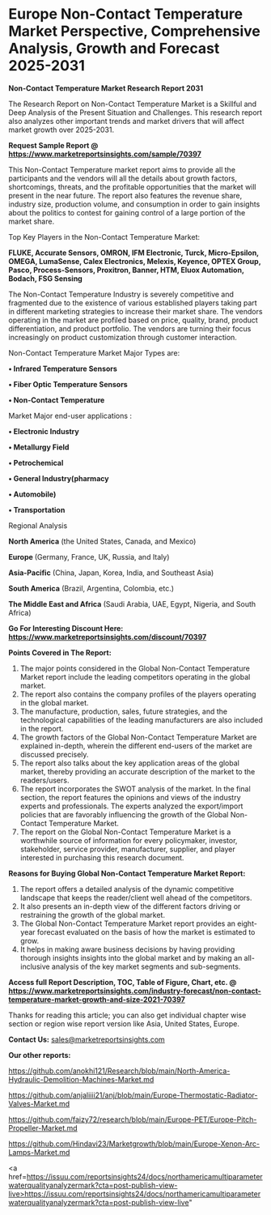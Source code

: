 # Europe Non-Contact Temperature Market Perspective, Comprehensive Analysis, Growth and Forecast 2025-2031

<strong>Non-Contact Temperature Market Research Report 2031</strong>

The Research Report on Non-Contact Temperature Market is a Skillful and Deep Analysis of the Present Situation and Challenges. This research report also analyzes other important trends and market drivers that will affect market growth over 2025-2031.

<strong>Request Sample Report @ <a href=https://www.marketreportsinsights.com/sample/70397>https://www.marketreportsinsights.com/sample/70397</a></strong>

This Non-Contact Temperature market report aims to provide all the participants and the vendors will all the details about growth factors, shortcomings, threats, and the profitable opportunities that the market will present in the near future. The report also features the revenue share, industry size, production volume, and consumption in order to gain insights about the politics to contest for gaining control of a large portion of the market share.

Top Key Players in the Non-Contact Temperature Market:

<strong>FLUKE, Accurate Sensors, OMRON, IFM Electronic, Turck, Micro-Epsilon, OMEGA, LumaSense, Calex Electronics, Melexis, Keyence, OPTEX Group, Pasco, Process-Sensors, Proxitron, Banner, HTM, Eluox Automation, Bodach, FSG Sensing</strong>

The Non-Contact Temperature Industry is severely competitive and fragmented due to the existence of various established players taking part in different marketing strategies to increase their market share. The vendors operating in the market are profiled based on price, quality, brand, product differentiation, and product portfolio. The vendors are turning their focus increasingly on product customization through customer interaction.

Non-Contact Temperature Market Major Types are:

<strong>• Infrared Temperature Sensors

• Fiber Optic Temperature Sensors

• Non-Contact Temperature</strong>

Market Major end-user applications :

<strong>• Electronic Industry

• Metallurgy Field

• Petrochemical

• General Industry(pharmacy

• Automobile)

• Transportation</strong>

Regional Analysis

</u><strong><b>North America</b></strong> (the United States, Canada, and Mexico)

<strong><b>Europe </b></strong>(Germany, France, UK, Russia, and Italy)

<strong><b>Asia-Pacific</b></strong> (China, Japan, Korea, India, and Southeast Asia)

<strong><b>South America</b></strong> (Brazil, Argentina, Colombia, etc.)

<strong><b>The Middle East and Africa</b></strong> (Saudi Arabia, UAE, Egypt, Nigeria, and South Africa)

<strong>Go For Interesting Discount Here: <a href=https://www.marketreportsinsights.com/discount/70397>https://www.marketreportsinsights.com/discount/70397</a></strong>

<strong>Points Covered in The Report:</strong>
<ol>
  <li>The major points considered in the Global Non-Contact Temperature Market report include the leading competitors operating in the global market.</li>
  <li>The report also contains the company profiles of the players operating in the global market.</li>
  <li>The manufacture, production, sales, future strategies, and the technological capabilities of the leading manufacturers are also included in the report.</li>
  <li>The growth factors of the Global Non-Contact Temperature Market are explained in-depth, wherein the different end-users of the market are discussed precisely.</li>
  <li>The report also talks about the key application areas of the global market, thereby providing an accurate description of the market to the readers/users.</li>
  <li>The report incorporates the SWOT analysis of the market. In the final section, the report features the opinions and views of the industry experts and professionals. The experts analyzed the export/import policies that are favorably influencing the growth of the Global Non-Contact Temperature Market.</li>
  <li>The report on the Global Non-Contact Temperature Market is a worthwhile source of information for every policymaker, investor, stakeholder, service provider, manufacturer, supplier, and player interested in purchasing this research document.</li>
</ol>
<strong>Reasons for Buying Global Non-Contact Temperature Market Report:</strong>

<ol>
  <li>The report offers a detailed analysis of the dynamic competitive landscape that keeps the reader/client well ahead of the competitors.</li>
  <li>It also presents an in-depth view of the different factors driving or restraining the growth of the global market.</li>
  <li>The Global Non-Contact Temperature Market report provides an eight-year forecast evaluated on the basis of how the market is estimated to grow.</li>
  <li>It helps in making aware business decisions by having providing thorough insights insights into the global market and by making an all-inclusive analysis of the key market segments and sub-segments.</li>
</ol>
<strong>Access full Report Description, TOC, Table of Figure, Chart, etc. @ <a href=https://www.marketreportsinsights.com/industry-forecast/non-contact-temperature-market-growth-and-size-2021-70397>https://www.marketreportsinsights.com/industry-forecast/non-contact-temperature-market-growth-and-size-2021-70397</a></strong>


Thanks for reading this article; you can also get individual chapter wise section or region wise report version like Asia, United States, Europe.

<strong>Contact Us:</strong>
sales@marketreportsinsights.com

<strong>Our other reports:</strong>

<a href=https://github.com/anokhi121/Research/blob/main/North-America-Hydraulic-Demolition-Machines-Market.md>https://github.com/anokhi121/Research/blob/main/North-America-Hydraulic-Demolition-Machines-Market.md</a>

<a href=https://github.com/anjaliiii21/anj/blob/main/Europe-Thermostatic-Radiator-Valves-Market.md>https://github.com/anjaliiii21/anj/blob/main/Europe-Thermostatic-Radiator-Valves-Market.md</a>

<a href=https://github.com/faizy72/research/blob/main/Europe-PET/Europe-Pitch-Propeller-Market.md>https://github.com/faizy72/research/blob/main/Europe-PET/Europe-Pitch-Propeller-Market.md</a>

<a href=https://github.com/Hindavi23/Marketgrowth/blob/main/Europe-Xenon-Arc-Lamps-Market.md>https://github.com/Hindavi23/Marketgrowth/blob/main/Europe-Xenon-Arc-Lamps-Market.md</a>

<a href=https://issuu.com/reportsinsights24/docs/northamericamultiparameterwaterqualityanalyzermark?cta=post-publish-view-live>https://issuu.com/reportsinsights24/docs/northamericamultiparameterwaterqualityanalyzermark?cta=post-publish-view-live</a>"
